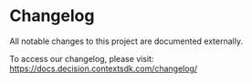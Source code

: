 # Changelog

All notable changes to this project are documented externally.

To access our changelog, please visit: https://docs.decision.contextsdk.com/changelog/
